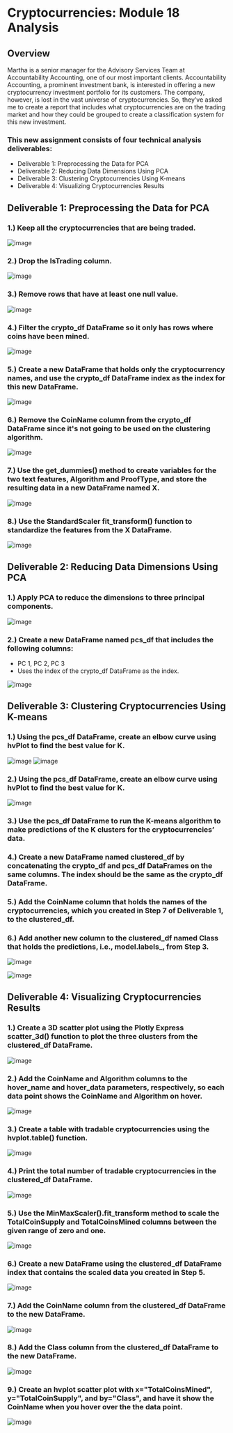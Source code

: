 # Cryptocurrencies: Module 18 Analysis

## Overview
Martha is a senior manager for the Advisory Services Team at Accountability Accounting, one of our most important clients. Accountability Accounting, a prominent investment bank, is interested in offering a new cryptocurrency investment portfolio for its customers. The company, however, is lost in the vast universe of cryptocurrencies. So, they’ve asked me to create a report that includes what cryptocurrencies are on the trading market and how they could be grouped to create a classification system for this new investment.

### This new assignment consists of four technical analysis deliverables:
* Deliverable 1: Preprocessing the Data for PCA
* Deliverable 2: Reducing Data Dimensions Using PCA
* Deliverable 3: Clustering Cryptocurrencies Using K-means
* Deliverable 4: Visualizing Cryptocurrencies Results

## Deliverable 1: Preprocessing the Data for PCA

### 1.) Keep all the cryptocurrencies that are being traded.

![image](https://user-images.githubusercontent.com/87340105/155916194-4c4e8881-f2be-4f51-b81c-7fc70cda7c29.png)

### 2.) Drop the IsTrading column.

![image](https://user-images.githubusercontent.com/87340105/155916288-75c08e35-fe8d-41eb-86f6-8b8c32c74be8.png)

### 3.) Remove rows that have at least one null value.

![image](https://user-images.githubusercontent.com/87340105/155916259-ac6db97d-d916-48b6-81a4-e2a8ae07a551.png)

### 4.) Filter the crypto_df DataFrame so it only has rows where coins have been mined.

![image](https://user-images.githubusercontent.com/87340105/155916354-967df177-64ce-4dab-82e6-80fc67af95da.png)

### 5.) Create a new DataFrame that holds only the cryptocurrency names, and use the crypto_df DataFrame index as the index for this new DataFrame.

![image](https://user-images.githubusercontent.com/87340105/155916375-b2c44097-28c4-4822-9cc9-bb9386422265.png)

### 6.) Remove the CoinName column from the crypto_df DataFrame since it's not going to be used on the clustering algorithm.

![image](https://user-images.githubusercontent.com/87340105/155916405-5ffe2b08-60c2-42de-b02e-fa95a59518ab.png)

### 7.) Use the get_dummies() method to create variables for the two text features, Algorithm and ProofType, and store the resulting data in a new DataFrame named X.

![image](https://user-images.githubusercontent.com/87340105/155916698-865d3a76-dc56-4524-861c-7860d06467cb.png)

### 8.) Use the StandardScaler fit_transform() function to standardize the features from the X DataFrame.

![image](https://user-images.githubusercontent.com/87340105/155916725-807ac384-32f2-478c-8181-27519d527686.png)

## Deliverable 2: Reducing Data Dimensions Using PCA

### 1.) Apply PCA to reduce the dimensions to three principal components.

![image](https://user-images.githubusercontent.com/87340105/155916862-cebaf284-fe41-40ef-8084-c15c8f2d480e.png)

### 2.) Create a new DataFrame named pcs_df that includes the following columns:
* PC 1, PC 2, PC 3
* Uses the index of the crypto_df DataFrame as the index.

![image](https://user-images.githubusercontent.com/87340105/155916962-9f16359a-4627-44f4-97ca-1d95906fb4ab.png)

## Deliverable 3: Clustering Cryptocurrencies Using K-means

### 1.) Using the pcs_df DataFrame, create an elbow curve using hvPlot to find the best value for K.

![image](https://user-images.githubusercontent.com/87340105/155917469-9fe870d2-fd73-4d6a-a3d4-67bfa94f3d13.png)
![image](https://user-images.githubusercontent.com/87340105/155917517-4e668761-176a-4207-9a1e-52190a0504b4.png)

### 2.) Using the pcs_df DataFrame, create an elbow curve using hvPlot to find the best value for K.

![image](https://user-images.githubusercontent.com/87340105/155917336-5105c259-3be8-4768-ad19-7f37bdfda347.png)

### 3.) Use the pcs_df DataFrame to run the K-means algorithm to make predictions of the K clusters for the cryptocurrencies’ data.
### 4.) Create a new DataFrame named clustered_df by concatenating the crypto_df and pcs_df DataFrames on the same columns. The index should be the same as the crypto_df DataFrame.
### 5.) Add the CoinName column that holds the names of the cryptocurrencies, which you created in Step 7 of Deliverable 1, to the clustered_df.
### 6.) Add another new column to the clustered_df named Class that holds the predictions, i.e., model.labels_, from Step 3.

![image](https://user-images.githubusercontent.com/87340105/155917585-a9af00c1-af20-4f2c-a44c-2c2cbea31c70.png)

![image](https://user-images.githubusercontent.com/87340105/155917603-dfbde660-6d87-45a6-95e4-f4d04924c1ab.png)

## Deliverable 4: Visualizing Cryptocurrencies Results

### 1.) Create a 3D scatter plot using the Plotly Express scatter_3d() function to plot the three clusters from the clustered_df DataFrame.

![image](https://user-images.githubusercontent.com/87340105/155918039-1872e95c-aa34-4b3a-91b8-607f68b16e3d.png)

### 2.) Add the CoinName and Algorithm columns to the hover_name and hover_data parameters, respectively, so each data point shows the CoinName and Algorithm on hover.

![image](https://user-images.githubusercontent.com/87340105/155918141-501303c8-621a-43b7-99b7-e441187d1e55.png)

### 3.) Create a table with tradable cryptocurrencies using the hvplot.table() function.

![image](https://user-images.githubusercontent.com/87340105/155919237-b025994e-39d9-46dd-bff6-d210a6aba720.png)

### 4.) Print the total number of tradable cryptocurrencies in the clustered_df DataFrame.

![image](https://user-images.githubusercontent.com/87340105/155919398-637a85f2-49e4-4a2a-80e5-f4088e783c09.png)

### 5.) Use the MinMaxScaler().fit_transform method to scale the TotalCoinSupply and TotalCoinsMined columns between the given range of zero and one.

![image](https://user-images.githubusercontent.com/87340105/155919428-ecefdd18-562f-494e-88db-4738b5594169.png)

### 6.) Create a new DataFrame using the clustered_df DataFrame index that contains the scaled data you created in Step 5.

![image](https://user-images.githubusercontent.com/87340105/155919453-a3199774-abf6-4a23-91eb-06c9f8809a20.png)

### 7.) Add the CoinName column from the clustered_df DataFrame to the new DataFrame.

![image](https://user-images.githubusercontent.com/87340105/155919502-aa393e99-751b-4a75-bdfb-9c96a5d071ce.png)

### 8.) Add the Class column from the clustered_df DataFrame to the new DataFrame.

![image](https://user-images.githubusercontent.com/87340105/155919570-1db7b6e6-a2d0-4be8-85ae-3e35f13e3a2e.png)

### 9.) Create an hvplot scatter plot with x="TotalCoinsMined", y="TotalCoinSupply", and by="Class", and have it show the CoinName when you hover over the the data point.

![image](https://user-images.githubusercontent.com/87340105/155919639-29ce1f48-d70e-4a09-8b74-e8b53e25aae3.png)




